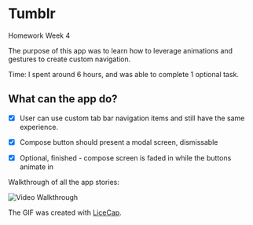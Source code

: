 # Tumblr
Homework Week 4


The purpose of this app was to learn how to leverage animations and gestures to create custom navigation.

Time: I spent around 6 hours, and was able to complete 1 optional task.

## What can the app do?

* [x]  User can use custom tab bar navigation items and still have the same experience.
* [x]  Compose button should present a modal screen, dismissable
* [x]  Optional, finished - compose screen is faded in while the buttons animate in


Walkthrough of all the app stories:

![Video Walkthrough](tumbor-homework-demo.gif)


 
The GIF was created with [LiceCap](http://www.cockos.com/licecap/).
